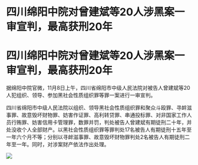 # 四川绵阳中院对曾建斌等20人涉黑案一审宣判，最高获刑20年

# 四川绵阳中院对曾建斌等20人涉黑案一审宣判，最高获刑20年

据绵阳中院官微，11月8日上午，四川省绵阳市中级人民法院对被告人曾建斌等20人犯组织、领导、参加黑社会性质组织罪等罪一案进行一审宣判。

四川省绵阳市中级人民法院以组织、领导黑社会性质组织罪和聚众斗殴罪、寻衅滋事罪、故意毁坏财物罪、妨害作证罪、高利转贷罪、串通投标罪、对非国家工作人员行贿罪、妨害信用卡管理罪，数罪并罚，判处被告人曾建斌有期徒刑二十年，并处没收个人全部财产。以黑社会性质组织罪等罪判处17名被告人有期徒刑十五年至一年六个月不等；分别以寻衅滋事罪、故意毁坏财物罪判处2名被告人有期徒刑二年至一年。同时，对涉案财产依法作出处理。

![](https://inews.gtimg.com/om_bt/Ozdkf9TdnT7oJzl3R71kkURPQJqTR5HS-9_8w9-tDB6_0AA/0)

